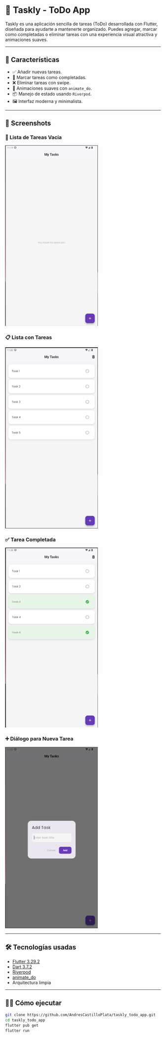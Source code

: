 # 📝 Taskly - ToDo App

Taskly es una aplicación sencilla de tareas (ToDo) desarrollada con Flutter, diseñada para ayudarte a mantenerte organizado. Puedes agregar, marcar como completadas o eliminar tareas con una experiencia visual atractiva y animaciones suaves.

---

## 🚀 Características

- ✅ Añadir nuevas tareas.
- 🧠 Marcar tareas como completadas.
- ❌ Eliminar tareas con swipe.
- 🎨 Animaciones suaves con `animate_do`.
- 📦 Manejo de estado usando `Riverpod`.
- 🖼 Interfaz moderna y minimalista.

---

## 📱 Screenshots

### 🧾 Lista de Tareas Vacía
<img src="screenshots/list_void.png" width="300"/>

### 📋 Lista con Tareas
<img src="screenshots/list.png" width="300"/>

### ✅ Tarea Completada
<img src="screenshots/list_check.png" width="300"/>

### ➕ Diálogo para Nueva Tarea
<img src="screenshots/dialog.png" width="300"/>

---

## 🛠 Tecnologías usadas

- [Flutter 3.29.2](https://docs.flutter.dev/)
- [Dart 3.7.2](https://dart.dev/)
- [Riverpod](https://riverpod.dev/)
- [animate_do](https://pub.dev/packages/animate_do)
- Arquitectura limpia

---

## 🧑‍💻 Cómo ejecutar

```bash
git clone https://github.com/AndresCastilloPlata/taskly_todo_app.git
cd taskly_todo_app
flutter pub get
flutter run
